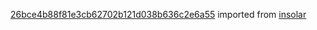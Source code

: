[26bce4b88f81e3cb62702b121d038b636c2e6a55](https://github.com/insolar/insolar/commit/26bce4b88f81e3cb62702b121d038b636c2e6a55) imported from [insolar](https://github.com/insolar/insolar)

